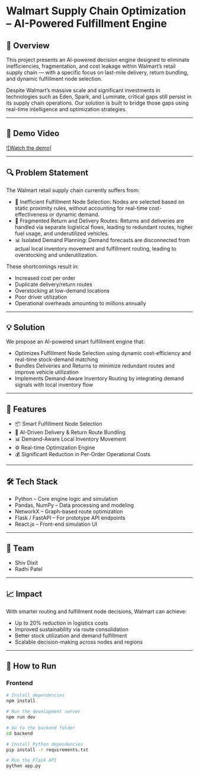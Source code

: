 # Walmart Supply Chain Optimization – AI-Powered Fulfillment Engine

## 🚀 Overview

This project presents an AI-powered decision engine designed to eliminate inefficiencies, fragmentation, and cost leakage within Walmart’s retail supply chain — with a specific focus on last-mile delivery, return bundling, and dynamic fulfillment node selection.

Despite Walmart’s massive scale and significant investments in technologies such as Eden, Spark, and Luminate, critical gaps still persist in its supply chain operations. Our solution is built to bridge those gaps using real-time intelligence and optimization strategies.

---

## 🎥 Demo Video

[![Watch the demo]](https://youtu.be/q6AUIC6gOYQ)

---

## 🔍 Problem Statement

The Walmart retail supply chain currently suffers from:

- 🏪 Inefficient Fulfillment Node Selection: Nodes are selected based on static proximity rules, without accounting for real-time cost-effectiveness or dynamic demand.  
- 🔁 Fragmented Return and Delivery Routes: Returns and deliveries are handled via separate logistical flows, leading to redundant routes, higher fuel usage, and underutilized vehicles.  
- 📊 Isolated Demand Planning: Demand forecasts are disconnected from actual local inventory movement and fulfillment routing, leading to overstocking and underutilization.

These shortcomings result in:

- Increased cost per order  
- Duplicate delivery/return routes  
- Overstocking at low-demand locations  
- Poor driver utilization  
- Operational overheads amounting to millions annually  

---

## 💡 Solution

We propose an AI-powered smart fulfillment engine that:

- Optimizes Fulfillment Node Selection using dynamic cost-efficiency and real-time stock-demand matching  
- Bundles Deliveries and Returns to minimize redundant routes and improve vehicle utilization  
- Implements Demand-Aware Inventory Routing by integrating demand signals with local inventory flow  

---

## 🧠 Features

- 📦 Smart Fulfillment Node Selection  
- 🔁 AI-Driven Delivery & Return Route Bundling  
- 📊 Demand-Aware Local Inventory Movement  
- ⚙️ Real-time Optimization Engine  
- 💰 Significant Reduction in Per-Order Operational Costs  

---

## 🛠️ Tech Stack

- Python – Core engine logic and simulation  
- Pandas, NumPy – Data processing and modeling  
- NetworkX – Graph-based route optimization  
- Flask / FastAPI – For prototype API endpoints  
- React.js – Front-end simulation UI  

---

## 👥 Team

- Shiv Dixit  
- Radhi Patel

---

## 📈 Impact

With smarter routing and fulfillment node decisions, Walmart can achieve:

- Up to 20% reduction in logistics costs  
- Improved sustainability via route consolidation  
- Better stock utilization and demand fulfillment  
- Scalable decision-making across nodes and regions  

---

## 🧪 How to Run

### Frontend

```bash
# Install dependencies
npm install

# Run the development server
npm run dev

# Go to the backend folder
cd backend

# Install Python dependencies
pip install -r requirements.txt

# Run the Flask API
python app.py 

